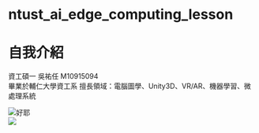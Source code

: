 # ntust_ai_edge_computing_lesson
# 自我介紹

資工碩一 吳祐任 M10915094  
畢業於輔仁大學資工系
擅長領域：電腦圖學、Unity3D、VR/AR、機器學習、微處理系統


![好耶](https://static.wikia.nocookie.net/meme/images/e/ea/Oh_yeah.jpg/revision/latest/scale-to-width-down/310?cb=20200720142947&path-prefix=zh-tw "Logo 標題文字 1")  
<img src="https://render.githubusercontent.com/render/math?math=\Huge ye^{e^{e^{e^{e^{e^{e}}}}}}">

